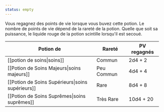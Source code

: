 ```yaml
---
status: empty
---
```

Vous regagnez des points de vie lorsque vous buvez cette potion. Le nombre de points de vie dépend de la rareté de la potion. Quelle que soit sa puissance, le liquide rouge de la potion scintille lorsqu'il est secoué.

| Potion de                                        | Rareté     | PV regagnés |
| ------------------------------------------------ | ---------- | ----------- |
| [[potion de soins\|soins]]                       | Commun     | 2d4 + 2     |
| [[Potion de Soins Majeurs\|soins majeurs]]       | Peu Commun | 4d4 + 4     |
| [[Potion de Soins Supérieurs\|soins supérieurs]] | Rare       | 8d4 + 8     |
| [[Potion de Soins Suprêmes\|soins suprêmes]]     | Très Rare  | 10d4 + 20   |



